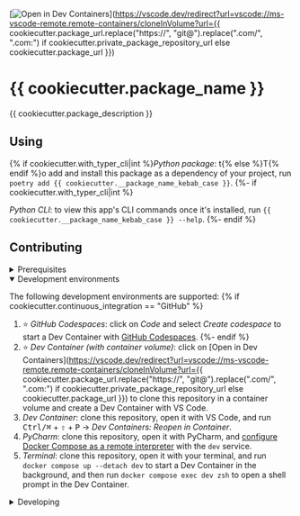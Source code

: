 [![Open in Dev Containers](https://img.shields.io/static/v1?label=Dev%20Containers&message=Open&color=blue&logo=visualstudiocode)](https://vscode.dev/redirect?url=vscode://ms-vscode-remote.remote-containers/cloneInVolume?url={{ cookiecutter.package_url.replace("https://", "git@").replace(".com/", ".com:") if cookiecutter.private_package_repository_url else cookiecutter.package_url }})

# {{ cookiecutter.package_name }}

{{ cookiecutter.package_description }}

## Using

{% if cookiecutter.with_typer_cli|int %}_Python package_: t{% else %}T{% endif %}o add and install this package as a dependency of your project, run `poetry add {{ cookiecutter.__package_name_kebab_case }}`.
{%- if cookiecutter.with_typer_cli|int %}

_Python CLI_: to view this app's CLI commands once it's installed, run `{{ cookiecutter.__package_name_kebab_case }} --help`.
{%- endif %}

## Contributing

<details>
<summary>Prerequisites</summary>

<details>
<summary>1. Set up Git to use SSH</summary>

{% if cookiecutter.continuous_integration == "GitLab" -%}
1. [Generate an SSH key](https://docs.gitlab.com/ee/ssh/README.html#generate-an-ssh-key-pair) and [add the SSH key to your GitLab account](https://docs.gitlab.com/ee/ssh/README.html#add-an-ssh-key-to-your-gitlab-account).
{%- else -%}
1. [Generate an SSH key](https://docs.github.com/en/authentication/connecting-to-github-with-ssh/generating-a-new-ssh-key-and-adding-it-to-the-ssh-agent#generating-a-new-ssh-key) and [add the SSH key to your GitHub account](https://docs.github.com/en/authentication/connecting-to-github-with-ssh/adding-a-new-ssh-key-to-your-github-account).
{%- endif %}
1. Configure SSH to automatically load your SSH keys:
    ```sh
    cat << EOF >> ~/.ssh/config
    Host *
      AddKeysToAgent yes
      IgnoreUnknown UseKeychain
      UseKeychain yes
    EOF
    ```

</details>

<details>
<summary>2. Install Docker</summary>

1. [Install Docker Desktop](https://www.docker.com/get-started).
    - Enable _Use Docker Compose V2_ in Docker Desktop's preferences window.
    - _Linux only_:
        - Export your user's user id and group id so that [files created in the Dev Container are owned by your user](https://github.com/moby/moby/issues/3206):
            ```sh
            cat << EOF >> ~/.bashrc
            export UID=$(id --user)
            export GID=$(id --group)
            {%- if cookiecutter.private_package_repository_name %}
            export POETRY_AUTH_TOML_PATH="~/.config/pypoetry/auth.toml"
            {%- endif %}
            EOF
            ```
    {%- if cookiecutter.private_package_repository_name %}
    - _Windows only_:
        - Export the location of your private package repository credentials so that Docker Compose can load these as a [build and run time secret](https://docs.docker.com/compose/compose-file/compose-file-v3/#secrets-configuration-reference):
            ```bat
            setx POETRY_AUTH_TOML_PATH %APPDATA%\pypoetry\auth.toml
            ```
    {%- endif %}

</details>

<details>
<summary>3. Install VS Code or PyCharm</summary>

1. [Install VS Code](https://code.visualstudio.com/) and [VS Code's Dev Containers extension](https://marketplace.visualstudio.com/items?itemName=ms-vscode-remote.remote-containers). Alternatively, install [PyCharm](https://www.jetbrains.com/pycharm/download/).
2. _Optional:_ install a [Nerd Font](https://www.nerdfonts.com/font-downloads) such as [FiraCode Nerd Font](https://github.com/ryanoasis/nerd-fonts/tree/master/patched-fonts/FiraCode) and [configure VS Code](https://github.com/tonsky/FiraCode/wiki/VS-Code-Instructions) or [configure PyCharm](https://github.com/tonsky/FiraCode/wiki/Intellij-products-instructions) to use it.

</details>
{%- if cookiecutter.private_package_repository_name %}

<details>
<summary>4. Configure Poetry to use the private package repository</summary>

{% if cookiecutter.continuous_integration == "GitLab" -%}
1. [Create a personal access token](https://docs.gitlab.com/ee/user/profile/personal_access_tokens.html#create-a-personal-access-token) with the `api` scope and use it to [add your private package repository credentials to your Poetry's `auth.toml` file](https://python-poetry.org/docs/repositories/#configuring-credentials):
    ```toml
    # Linux:   ~/.config/pypoetry/auth.toml
    # macOS:   ~/Library/Application Support/pypoetry/auth.toml
    # Windows: C:\Users\%USERNAME%\AppData\Roaming\pypoetry\auth.toml
    [http-basic.{{ cookiecutter.private_package_repository_name|slugify }}]
    username = "{personal access token name}"
    password = "{personal access token}"
    ```
{%- else -%}
1. [Add your private package repository credentials to your Poetry's `auth.toml` file](https://python-poetry.org/docs/repositories/#configuring-credentials):
    ```toml
    # Linux:   ~/.config/pypoetry/auth.toml
    # macOS:   ~/Library/Application Support/pypoetry/auth.toml
    # Windows: C:\Users\%USERNAME%\AppData\Roaming\pypoetry\auth.toml
    [http-basic.{{ cookiecutter.private_package_repository_name|slugify }}]
    username = "{username}"
    password = "{password}"
    ```
{%- endif %}

</details>
{%- endif %}

</details>

<details open>
<summary>Development environments</summary>

The following development environments are supported:
{% if cookiecutter.continuous_integration == "GitHub" %}
1. ⭐️ _GitHub Codespaces_: click on _Code_ and select _Create codespace_ to start a Dev Container with [GitHub Codespaces](https://github.com/features/codespaces).
{%- endif %}
1. ⭐️ _Dev Container (with container volume)_: click on [Open in Dev Containers](https://vscode.dev/redirect?url=vscode://ms-vscode-remote.remote-containers/cloneInVolume?url={{ cookiecutter.package_url.replace("https://", "git@").replace(".com/", ".com:") if cookiecutter.private_package_repository_url else cookiecutter.package_url }}) to clone this repository in a container volume and create a Dev Container with VS Code.
1. _Dev Container_: clone this repository, open it with VS Code, and run <kbd>Ctrl/⌘</kbd> + <kbd>⇧</kbd> + <kbd>P</kbd> → _Dev Containers: Reopen in Container_.
1. _PyCharm_: clone this repository, open it with PyCharm, and [configure Docker Compose as a remote interpreter](https://www.jetbrains.com/help/pycharm/using-docker-compose-as-a-remote-interpreter.html#docker-compose-remote) with the `dev` service.
1. _Terminal_: clone this repository, open it with your terminal, and run `docker compose up --detach dev` to start a Dev Container in the background, and then run `docker compose exec dev zsh` to open a shell prompt in the Dev Container.

</details>

<details>
<summary>Developing</summary>
- Run `poe` from within the development environment to print a list of [Poe the Poet](https://github.com/nat-n/poethepoet) tasks available to run on this project.
- Run `poetry add {package}` from within the development environment to install a run time dependency and add it to `pyproject.toml` and `poetry.lock`. Add `--group test` or `--group dev` to install a CI or development dependency, respectively.
- Run `poetry update` from within the development environment to upgrade all dependencies to the latest versions allowed by `pyproject.toml`.

</details>
